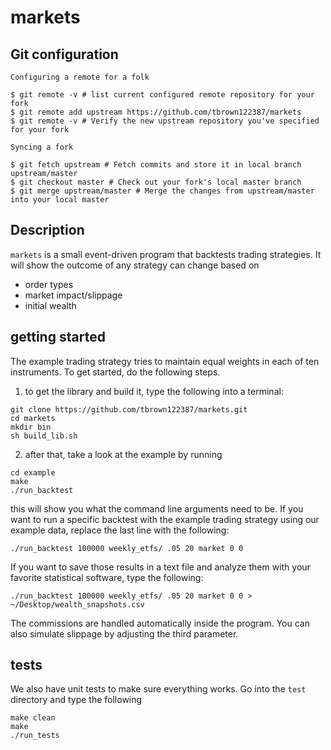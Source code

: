# markets

Git configuration
----------------

`Configuring a remote for a folk`
```Shell
$ git remote -v # list current configured remote repository for your fork
$ git remote add upstream https://github.com/tbrown122387/markets
$ git remote -v # Verify the new upstream repository you've specified for your fork
```

`Syncing a fork`
```Shell
$ git fetch upstream # Fetch commits and store it in local branch upstream/master
$ git checkout master # Check out your fork's local master branch
$ git merge upstream/master # Merge the changes from upstream/master into your local master
```

Description
----------------

`markets` is a small event-driven program that backtests trading strategies. It will show the outcome of any strategy can change based on 

- order types
- market impact/slippage
- initial wealth

getting started
----------------

The example trading strategy tries to maintain equal weights in each of ten instruments. To get started, do the following steps.

1. to get the library and build it, type the following into a terminal: 

```
git clone https://github.com/tbrown122387/markets.git
cd markets
mkdir bin
sh build_lib.sh
```

2. after that, take a look at the example by running

```
cd example
make
./run_backtest
```

this will show you what the command line arguments need to be. If you want to run a specific backtest with the example trading strategy using our example data, replace the last line with the following:

```
./run_backtest 100000 weekly_etfs/ .05 20 market 0 0
```

If you want to save those results in a text file and analyze them with your favorite statistical software, type the following:

```
./run_backtest 100000 weekly_etfs/ .05 20 market 0 0 > ~/Desktop/wealth_snapshots.csv
```

The commissions are handled automatically inside the program. You can also simulate slippage by adjusting the third parameter.


tests
-----

We also have unit tests to make sure everything works. Go into the `test` directory and type the following

```
make clean 
make
./run_tests
```


